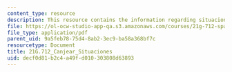 ```yaml
---
content_type: resource
description: This resource contains the information regarding situaciones.
file: https://ol-ocw-studio-app-qa.s3.amazonaws.com/courses/21g-712-spanish-conversation-and-composition-fall-2003/decf0d81b2c4a49fd010303808d63893_MIT21G_712F03_canj_si_aci.pdf
file_type: application/pdf
parent_uid: 9a5feb78-75d4-8ab2-3ec9-ba58a368bf7c
resourcetype: Document
title: 21G.712_Canjear_Situaciones
uid: decf0d81-b2c4-a49f-d010-303808d63893
---
```

